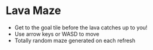# Lava Maze

- Get to the goal tile before the lava catches up to you!
- Use arrow keys or WASD to move
- Totally random maze generated on each refresh
